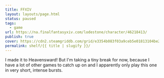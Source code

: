 ```yaml
---
title: FFXIV
layout: layouts/page.html
status: paused
tags:
  - game
url: https://na.finalfantasyxiv.com/lodestone/character/46218413/
publish: true
cover: https://cdn2.steamgriddb.com/grid/e3354b083f03a9ceb5e01813104be277.png
permalink: shelf/{{ title | slugify }}/
---
```

I made it to Heavensward! But I'm taking a tiny break for now, because I have a lot of other games to catch up on and I apparently only play this one in very short, intense bursts.